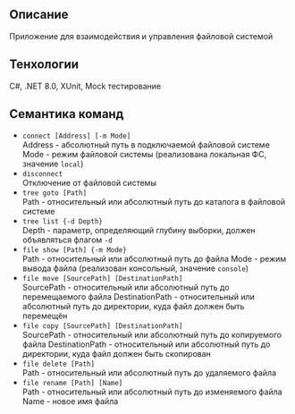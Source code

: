## Описание
Приложение для взаимодействия и управления файловой системой
## Тенхологии
C#, .NET 8.0, XUnit, Mock тестирование
## Семантика команд
- `connect [Address] [-m Mode]` <br />
  Address - абсолютный путь в подключаемой файловой системе  <br />
  Mode - режим файловой системы (реализована локальная ФС, значение `local`)
- `disconnect`  <br />
  Отключение от файловой системы
- `tree goto [Path]`  <br />
  Path - относительный или абсолютный путь до каталога в файловой системе
- `tree list {-d Depth}` <br />
  Depth - параметр, определяющий глубину выборки, должен объявляться флагом `-d`
- `file show [Path] {-m Mode}`  <br />
  Path - относительный или абсолютный путь до файла
  Mode - режим вывода файла (реализован консольный, значение `console`)
- `file move [SourcePath] [DestinationPath]`  <br />
  SourcePath - относительный или абсолютный путь до перемещаемого файла
  DestinationPath - относительный или абсолютный  путь до директории, куда файл должен быть перемещён
- `file copy [SourcePath] [DestinationPath]` <br />
  SourcePath - относительный или абсолютный путь до копируемого файла
  DestinationPath - относительный или абсолютный путь до директории, куда файл должен быть скопирован
- `file delete [Path]`  <br />
  Path - относительный или абсолютный путь до удаляемого файла
- `file rename [Path] [Name]` <br />
  Path - относительный или абсолютный путь до изменяемого файла
  Name - новое имя файла
